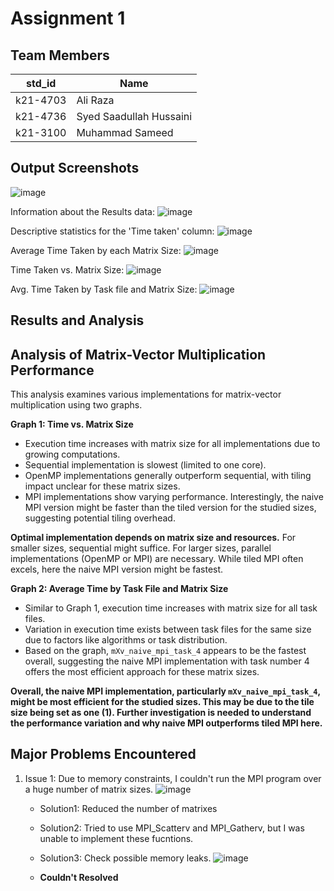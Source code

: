 # Assignment 1
## Team Members
|std_id|Name|
|--------|-|
|k21-4703|Ali Raza|
|k21-4736|Syed Saadullah Hussaini|
|k21-3100|Muhammad Sameed|
## Output Screenshots


![image](https://github.com/NUCES-Khi/matrixtimesvector-sas/assets/88710028/cdee955a-c105-4510-8434-7e7d878407ea)

Information about the Results data:
![image](https://github.com/NUCES-Khi/matrixtimesvector-sas/assets/88710028/f827e0af-4656-48da-9883-8e15b01e39da)

Descriptive statistics for the 'Time taken' column:
![image](https://github.com/NUCES-Khi/matrixtimesvector-sas/assets/88710028/a0107772-a0e6-4222-8698-2c3a574f57b8)

Average Time Taken by each Matrix Size:
![image](https://github.com/NUCES-Khi/matrixtimesvector-sas/assets/88710028/a7d6eea8-a138-4e23-a882-6372bb67422c)

Time Taken vs. Matrix Size:
![image](https://github.com/NUCES-Khi/matrixtimesvector-sas/assets/88710028/113fb729-0b3f-4d9c-9028-05cb1e02523f)

Avg. Time Taken by Task file and Matrix Size:
![image](https://github.com/NUCES-Khi/matrixtimesvector-sas/assets/88710028/d3a0918b-6a6f-4bf5-b9fc-fff3f725175c)


## Results and Analysis

## Analysis of Matrix-Vector Multiplication Performance

This analysis examines various implementations for matrix-vector multiplication using two graphs.

**Graph 1: Time vs. Matrix Size**

* Execution time increases with matrix size for all implementations due to growing computations.
* Sequential implementation is slowest (limited to one core).
* OpenMP implementations generally outperform sequential, with tiling impact unclear for these matrix sizes.
* MPI implementations show varying performance. Interestingly, the naive MPI version might be faster than the tiled version for the studied sizes, suggesting potential tiling overhead.

**Optimal implementation depends on matrix size and resources.** For smaller sizes, sequential might suffice. For larger sizes, parallel implementations (OpenMP or MPI) are necessary. While tiled MPI often excels, here the naive MPI version might be fastest.

**Graph 2: Average Time by Task File and Matrix Size**

* Similar to Graph 1, execution time increases with matrix size for all task files.
* Variation in execution time exists between task files for the same size due to factors like algorithms or task distribution.
* Based on the graph, `mXv_naive_mpi_task_4` appears to be the fastest overall, suggesting the naive MPI implementation with task number 4 offers the most efficient approach for these matrix sizes.

**Overall, the naive MPI implementation, particularly `mXv_naive_mpi_task_4`, might be most efficient for the studied sizes. This may be due to the tile size being set as one (1). Further investigation is needed to understand the performance variation and why naive MPI outperforms tiled MPI here.**


## Major Problems Encountered
1. Issue 1: Due to memory constraints, I couldn't run the MPI program over a huge number of matrix sizes.
   ![image](https://github.com/NUCES-Khi/matrixtimesvector-sas/assets/88710028/3ee16ef8-5e06-4e3b-bf49-bb882f5c1674)

    - Solution1: Reduced the number of matrixes
    - Solution2: Tried to use MPI_Scatterv and MPI_Gatherv, but I was unable to implement these fucntions.
    - Solution3: Check possible memory leaks. ![image](https://github.com/NUCES-Khi/matrixtimesvector-sas/assets/88710028/4325b3f1-281b-4c3d-a342-00fe5003bb70)

    - **Couldn't Resolved**
